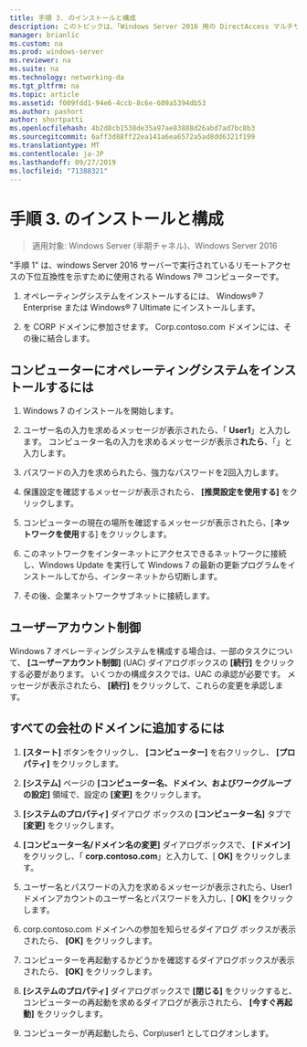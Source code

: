 ```yaml
---
title: 手順 3. のインストールと構成
description: このトピックは、「Windows Server 2016 用の DirectAccess マルチサイト展開のテストラボガイド」の一部です。
manager: brianlic
ms.custom: na
ms.prod: windows-server
ms.reviewer: na
ms.suite: na
ms.technology: networking-da
ms.tgt_pltfrm: na
ms.topic: article
ms.assetid: f009fdd1-94e6-4ccb-8c6e-609a5394db53
ms.author: pashort
author: shortpatti
ms.openlocfilehash: 4b2d8cb1538de35a97ae83888d26abd7ad7bc8b3
ms.sourcegitcommit: 6aff3d88ff22ea141a6ea6572a5ad8dd6321f199
ms.translationtype: MT
ms.contentlocale: ja-JP
ms.lasthandoff: 09/27/2019
ms.locfileid: "71388321"
---
```

# <a name="step-3-install-and-configure-client2"></a>手順 3. のインストールと構成

>適用対象: Windows Server (半期チャネル)、Windows Server 2016

"手順 1" は、windows Server 2016 サーバーで実行されているリモートアクセスの下位互換性を示すために使用される Windows 7&reg; コンピューターです。  
  
1. オペレーティングシステムをインストールするには、 Windows&reg; 7 Enterprise または Windows&reg; 7 Ultimate にインストールします。  
  
2. を CORP ドメインに参加させます。 Corp.contoso.com ドメインには、その後に結合します。  
  
## <a name="to-install-the-operating-system-on-client2"></a>コンピューターにオペレーティングシステムをインストールするには  
  
1.  Windows 7 のインストールを開始します。  
  
2.  ユーザー名の入力を求めるメッセージが表示されたら、「 **User1**」と入力します。 コンピューター名の入力を求めるメッセージが表示さ**れたら**、「」と入力します。  
  
3.  パスワードの入力を求められたら、強力なパスワードを2回入力します。  
  
4.  保護設定を確認するメッセージが表示されたら、 **[推奨設定を使用する]** をクリックします。  
  
5.  コンピューターの現在の場所を確認するメッセージが表示されたら、[**ネットワークを使用**する] をクリックします。  
  
6.  このネットワークをインターネットにアクセスできるネットワークに接続し、Windows Update を実行して Windows 7 の最新の更新プログラムをインストールしてから、インターネットから切断します。  
  
7.  その後、企業ネットワークサブネットに接続します。  
  
## <a name="user-account-control"></a>ユーザーアカウント制御  
Windows 7 オペレーティングシステムを構成する場合は、一部のタスクについて、 **[ユーザーアカウント制御]** (UAC) ダイアログボックスの **[続行]** をクリックする必要があります。 いくつかの構成タスクでは、UAC の承認が必要です。 メッセージが表示されたら、 **[続行]** をクリックして、これらの変更を承認します。  
  
## <a name="to-join-client2-to-the-corp-domain"></a>すべての会社のドメインに追加するには  
  
1.  **[スタート]** ボタンをクリックし、 **[コンピューター]** を右クリックし、 **[プロパティ]** をクリックします。  
  
2.  **[システム]** ページの **[コンピューター名、ドメイン、およびワークグループの設定]** 領域で、設定の **[変更]** をクリックします。  
  
3.  **[システムのプロパティ]** ダイアログ ボックスの **[コンピューター名]** タブで **[変更]** をクリックします。  
  
4.  **[コンピューター名/ドメイン名の変更]** ダイアログボックスで、 **[ドメイン]** をクリックし、「 **corp.contoso.com**」と入力して、[ **OK]** をクリックします。  
  
5.  ユーザー名とパスワードの入力を求めるメッセージが表示されたら、User1 ドメインアカウントのユーザー名とパスワードを入力し、[ **OK]** をクリックします。  
  
6.  corp.contoso.com ドメインへの参加を知らせるダイアログ ボックスが表示されたら、 **[OK]** をクリックします。  
  
7.  コンピューターを再起動するかどうかを確認するダイアログボックスが表示されたら、 **[OK]** をクリックします。  
  
8.  **[システムのプロパティ]** ダイアログボックスで **[閉じる]** をクリックすると、コンピューターの再起動を求めるダイアログが表示されたら、 **[今すぐ再起動]** をクリックします。  
  
9. コンピューターが再起動したら、Corp\user1 としてログオンします。
